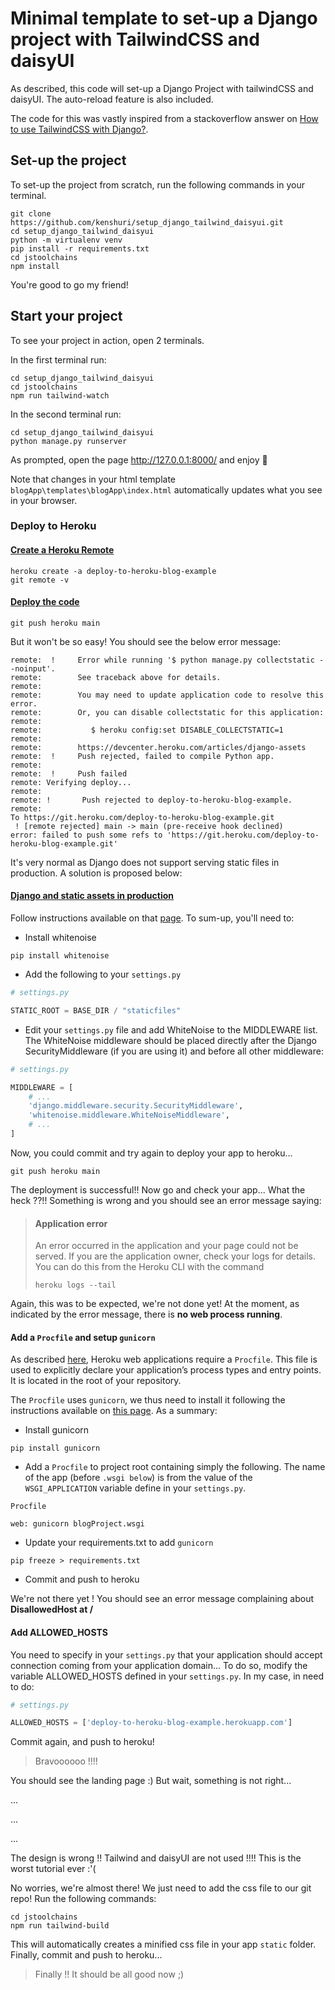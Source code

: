 # Minimal template to set-up a Django project with TailwindCSS and daisyUI

As described, this code will set-up a Django Project with tailwindCSS and daisyUI. The auto-reload feature is also included.

The code for this was vastly inspired from a stackoverflow answer on [How to use TailwindCSS with Django?](https://stackoverflow.com/questions/63392426/how-to-use-tailwindcss-with-django#63392427).

## Set-up the project

To set-up the project from scratch, run the following commands in your terminal.

```shell
git clone https://github.com/kenshuri/setup_django_tailwind_daisyui.git
cd setup_django_tailwind_daisyui
python -m virtualenv venv
pip install -r requirements.txt
cd jstoolchains
npm install
```

You're good to go my friend!

## Start your project 

To see your project in action, open 2 terminals.

In the first terminal run:
```shell
cd setup_django_tailwind_daisyui
cd jstoolchains
npm run tailwind-watch
```

In the second terminal run:
```
cd setup_django_tailwind_daisyui
python manage.py runserver
```

As prompted, open the page http://127.0.0.1:8000/ and enjoy 🚀

Note that changes in your html template `blogApp\templates\blogApp\index.html` automatically updates what you see in your browser.

### Deploy to Heroku

#### [Create a Heroku Remote](https://devcenter.heroku.com/articles/git#create-a-heroku-remote)

```shell
heroku create -a deploy-to-heroku-blog-example
git remote -v
```

#### [Deploy the code](https://devcenter.heroku.com/articles/git#deploy-your-code)

```shell
git push heroku main
```

But it won't be so easy! You should see the below error message:
```
remote:  !     Error while running '$ python manage.py collectstatic --noinput'.
remote:        See traceback above for details.
remote:
remote:        You may need to update application code to resolve this error.
remote:        Or, you can disable collectstatic for this application:
remote:
remote:           $ heroku config:set DISABLE_COLLECTSTATIC=1
remote:
remote:        https://devcenter.heroku.com/articles/django-assets
remote:  !     Push rejected, failed to compile Python app.
remote: 
remote:  !     Push failed
remote: Verifying deploy...
remote:
remote: !       Push rejected to deploy-to-heroku-blog-example.
remote:
To https://git.heroku.com/deploy-to-heroku-blog-example.git
 ! [remote rejected] main -> main (pre-receive hook declined)
error: failed to push some refs to 'https://git.heroku.com/deploy-to-heroku-blog-example.git'
```

It's very normal as Django does not support serving static files in production. A solution is proposed below:

#### [Django and static assets in production](https://devcenter.heroku.com/articles/django-assets)

Follow instructions available on that [page](https://whitenoise.evans.io/en/stable/django.html). To sum-up, you'll need to:

- Install whitenoise
```shell
pip install whitenoise
```

- Add the following to your `settings.py`
```python
# settings.py

STATIC_ROOT = BASE_DIR / "staticfiles"
```

- Edit your `settings.py` file and add WhiteNoise to the MIDDLEWARE list. The WhiteNoise middleware should be placed directly after the Django SecurityMiddleware (if you are using it) and before all other middleware:
```python
# settings.py

MIDDLEWARE = [
    # ...
    'django.middleware.security.SecurityMiddleware',
    'whitenoise.middleware.WhiteNoiseMiddleware',
    # ...
]
```

Now, you could commit and try again to deploy your app to heroku...

```shell
git push heroku main
```

The deployment is successful!! Now go and check your app... What the heck ??!! Something is wrong and you should see an error message saying:
>#### Application error
>
>An error occurred in the application and your page could not be served. If you are the application owner, check your logs for details. You can do this from the Heroku CLI with the command
>
>`heroku logs --tail`

Again, this was to be expected, we're not done yet! At the moment, as indicated by the error message, there is **no web process running**.

#### Add a `Procfile` and setup `gunicorn`

As described [here](https://devcenter.heroku.com/articles/django-app-configuration), Heroku web applications require a `Procfile`. This file is used to explicitly declare your application’s process types and entry points. It is located in the root of your repository.

The `Procfile` uses `gunicorn`, we thus need to install it following the instructions available on [this page](https://devcenter.heroku.com/articles/django-app-configuration). As a summary:

- Install gunicorn
```shell
pip install gunicorn
```

- Add a `Procfile` to project root containing simply the following. The name of the app (before `.wsgi below`) is from the value of the `WSGI_APPLICATION` variable define in your `settings.py`.
```text
Procfile

web: gunicorn blogProject.wsgi
```

- Update your requirements.txt to add `gunicorn`
```shell
pip freeze > requirements.txt
```

- Commit and push to heroku


We're not there yet ! You should see an error message complaining about **DisallowedHost at /** 

#### Add ALLOWED_HOSTS

You need to specify in your `settings.py` that your application should accept connection coming from your application domain... To do so, modify the variable ALLOWED_HOSTS defined in your `settings.py`. In my case, in need to do:

```python
# settings.py

ALLOWED_HOSTS = ['deploy-to-heroku-blog-example.herokuapp.com']
```

Commit again, and push to heroku!

> Bravoooooo !!!!

You should see the landing page :) But wait, something is not right... 

...

...

...

The design is wrong !! Tailwind and daisyUI are not used !!!! This is the worst tutorial ever :'( 

No worries, we're almost there! We just need to add the css file to our git repo! Run the following commands:

```shell
cd jstoolchains
npm run tailwind-build
```

This will automatically creates a minified css file in your app `static` folder. Finally, commit and push to heroku...

> Finally !! It should be all good now ;)



